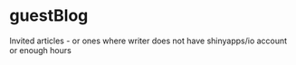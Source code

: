 # guestBlog
Invited articles - or ones where writer does not have shinyapps/io account or enough hours
